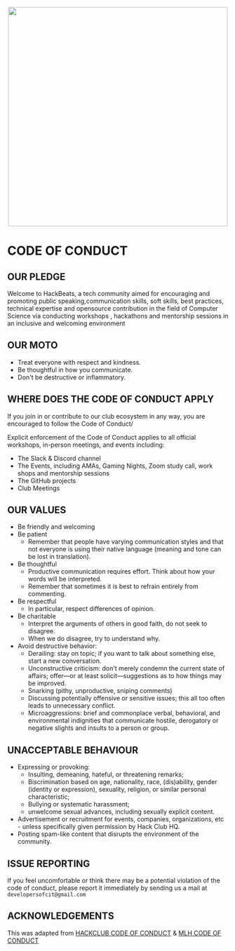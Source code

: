 <p align="center">
 <img src="https://avatars.githubusercontent.com/u/104215012?s=200&v=4" height="500" width="500">
</p>

# CODE OF CONDUCT 

## OUR PLEDGE
Welcome to HackBeats, a tech community aimed for encouraging and promoting public speaking,communication skills, soft skills, best practices, technical expertise and opensource contribution in the field of Computer Science via conducting workshops , hackathons and mentorship sessions in an inclusive and welcoming environment

## OUR MOTO 
- Treat everyone with respect and kindness.
- Be thoughtful in how you communicate.
- Don't be destructive or inflammatory.

## WHERE DOES THE CODE OF CONDUCT APPLY 

If you join in or contribute to our club ecosystem in any way, you are encouraged to follow the Code of Conduct/

Explicit enforcement of the Code of Conduct applies to all official workshops, in-person meetings, and events including:

- The Slack & Discord channel 
- The Events, including AMAs, Gaming Nights, Zoom study call, work shops and mentorship sessions 
- The GitHub projects
- Club Meetings

## OUR VALUES 

- Be friendly and welcoming
- Be patient
   - Remember that people have varying communication styles and that not everyone is using their native language (meaning and tone can be lost in translation).
- Be thoughtful
   - Productive communication requires effort. Think about how your words will be interpreted.
   - Remember that sometimes it is best to refrain entirely from commenting.
- Be respectful
   - In particular, respect differences of opinion.
- Be charitable
   - Interpret the arguments of others in good faith, do not seek to disagree.
   - When we do disagree, try to understand why.
- Avoid destructive behavior:
   - Derailing: stay on topic; if you want to talk about something else, start a new conversation.
   - Unconstructive criticism: don't merely condemn the current state of affairs; offer—or at least solicit—suggestions as to how things may be improved.
   - Snarking (pithy, unproductive, sniping comments)
   - Discussing potentially offensive or sensitive issues; this all too often leads to unnecessary conflict.
   - Microaggressions: brief and commonplace verbal, behavioral, and environmental indignities that communicate hostile, derogatory or negative slights and insults to a person or group.

## UNACCEPTABLE BEHAVIOUR

- Expressing or provoking:
  - Insulting, demeaning, hateful, or threatening remarks;
  - Biscrimination based on age, nationality, race, (dis)ability, gender (identity or expression), sexuality, religion, or similar personal characteristic;
  - Bullying or systematic harassment;
  - unwelcome sexual advances, including sexually explicit content.
- Advertisement or recruitment for events, companies, organizations, etc - unless specifically given permission by Hack Club HQ.
- Posting spam-like content that disrupts the environment of the community.

## ISSUE REPORTING 
If you feel uncomfortable or think there may be a potential violation of the code of conduct,
please report it immediately by sending us a mail at `developersofcit@gmail.com`

## ACKNOWLEDGEMENTS
This was adapted from [HACKCLUB CODE OF CONDUCT](https://hackclub.com/conduct/) & [MLH CODE OF CONDUCT](https://static.mlh.io/docs/mlh-code-of-conduct.pdf)
